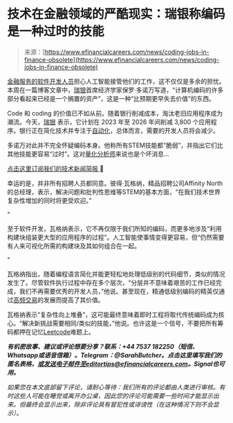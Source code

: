 <!--yml

category: 未分类

date: 2024-05-27 14:46:37

-->

# 技术在金融领域的严酷现实：瑞银称编码是一种过时的技能

> 来源：[https://www.efinancialcareers.com/news/coding-jobs-in-finance-obsolete](https://www.efinancialcareers.com/news/coding-jobs-in-finance-obsolete)

[金融服务的软件开发人员](/jobs/development)担心人工智能接管他们的工作，这不仅仅是多余的担忧。本周在一篇博客文章中，[瑞银](/news/this-is-why-ubs-bankers-were-complaining-about-their-bonuses)首席经济学家保罗·多诺万写道，“计算机编码的许多部分看起来已经是一个搁置的资产”，这是一种“比预期更早失去价值”的东西。

Code 和 coding 的价值已不如从前。随着银行削减成本，淘汰老旧应用程序成为潮流。今天，[瑞银](/news/this-is-why-ubs-bankers-were-complaining-about-their-bonuses) 表示，它计划在 2023 年至 2026 年间削减 3,800 个应用程序。银行正在简化技术并专注于[自动化](/news/2022/12/automation-banking-bonus-cuts)，总体而言，需要的开发人员将会减少。

多诺万对此并不完全怀疑编码本身。他称所有STEM技能都“脆弱”，并指出它们比其他技能更容易“过时”。这对[量化分析师](/jobs/quant-developer)来说也是个坏消息...

[点击这里订阅我们的技术新闻简报 ](/myefc/preferences/subscribe?newsletter=technology)🔧

幸运的是，并非所有招聘人员都同意。彼得·瓦格纳，精品招聘公司Affinity North的总经理，表示，解决问题和批判性思维等STEM的基本方面，“在我们技术世界复杂性增加的同时将更受欢迎。”

"

至于软件开发，瓦格纳表示，它不再仅限于我们所知的编码，而更多地涉及“利用构建块组装更大型的应用程序的过程”。人工智能使事情变得更容易，但“仍然需要有人来可视化所需的构建块及其如何组合在一起。

"

瓦格纳指出，随着编程语言简化并能更轻松地处理低级别的代码细节，类似的情况发生了。尽管软件执行过程中存在多个层次，“分层并不意味着艰苦的工作已经完成，我们不再需要优秀的开发人员，”他说。甚至现在，精通低级别编码的精英仅通过[高频交易](/news/High-Frequency-Trading-Hiring-And-Pay)的发展而提高了其价值。

瓦格纳表示“复杂性向上堆叠”，这可能最终意味着即时工程将取代传统编码成为核心。“解决新挑战需要相同/类似的技能，”他说。也许这是一个信号，不要把所有筹码都押在记忆[Leetcode](/news/2023/09/developer-pay-in-banks)难题上。

***有机密故事、建议或评论想要分享？联系：+44 7537 182250（短信、Whatsapp或语音信箱）。Telegram：@SarahButcher。******点击这里填写我们的匿名表格******，或发送电子邮件至editortips@efinancialcareers.com。Signal也可用。***

*如果您在本文底部留下评论，请耐心等待：我们所有的评论都由人类进行审核。有时这些人可能在睡觉或离开办公桌，因此您的评论可能需要一些时间才能显示出来。但最终会显示出来，除非评论具有冒犯性或诽谤性（在这种情况下则不会显示）。*
